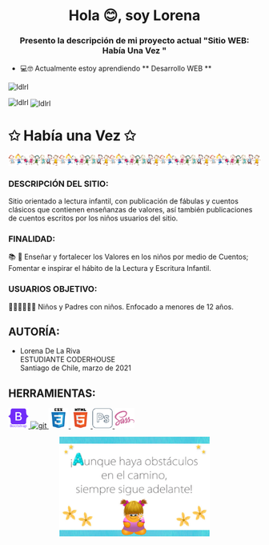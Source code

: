 
<h1 align = "center"> Hola 😊, soy Lorena </h1>
<h3 align = "center"> Presento la descripción de mi proyecto actual "Sitio WEB: Había Una Vez "</h3>



- 💻🤓 Actualmente estoy aprendiendo ** Desarrollo WEB **


<p align="left"> <img src="https://komarev.com/ghpvc/?username=ldlrl&label=Profile%20views&color=0e75b6&style=flat" alt="ldlrl" /> </p>

<p><img align="left" src="https://github-readme-stats.vercel.app/api/top-langs?username=ldlrl&show_icons=true&locale=en&layout=compact" alt="ldlrl" /></p>


<p>&nbsp;<img align="center" src="https://github-readme-stats.vercel.app/api?username=ldlrl&show_icons=true&locale=en" alt="ldlrl" /></p>



# **✩ Había una Vez ✩**
![Niños](./img/manos2.png)

### DESCRIPCIÓN DEL SITIO: 
Sitio orientado a lectura infantil, con publicación de fábulas y  cuentos clásicos que contienen enseñanzas de valores, así también publicaciones de cuentos escritos por los niños usuarios del sitio.

### FINALIDAD:
📚 📖
Enseñar y fortalecer los Valores en los niños por medio de Cuentos; Fomentar e inspirar el hábito de la Lectura y Escritura Infantil. 

### USUARIOS OBJETIVO: 
👧👦👨‍👨‍👦‍👦
Niños y Padres con niños. Enfocado a menores de 12 años.

## AUTORÍA:
* Lorena De La Riva<br>
ESTUDIANTE CODERHOUSE<br>
Santiago de Chile, marzo de 2021<br>

## HERRAMIENTAS:

<p align="left"> <a href="https://getbootstrap.com" target="_blank"> <img src="https://raw.githubusercontent.com/devicons/devicon/master/icons/bootstrap/bootstrap-plain-wordmark.svg" alt="bootstrap" width="40" height="40"/> </a> <a href="https://git-scm.com/" target="_blank"> <img src="https://www.vectorlogo.zone/logos/git-scm/git-scm-icon.svg" alt="git" width="40" height="40"/> </a> <a href="https://www.w3schools.com/css/" target="_blank"> <img src="https://raw.githubusercontent.com/devicons/devicon/master/icons/css3/css3-original-wordmark.svg" alt="css3" width="40" height="40"/> </a> <a href="https://www.w3.org/html/" target="_blank"> <img src="https://raw.githubusercontent.com/devicons/devicon/master/icons/html5/html5-original-wordmark.svg" alt="html5" width="40" height="40"/> <a href="https://www.photoshop.com/en" target="_blank"> <img src="https://raw.githubusercontent.com/devicons/devicon/master/icons/photoshop/photoshop-line.svg" alt="photoshop" width="40" height="40"/> </a> </a> <a href="https://sass-lang.com" target="_blank"> <img src="https://raw.githubusercontent.com/devicons/devicon/master/icons/sass/sass-original.svg" alt="sass" width="40" height="40"/> </a> </p>


<p align="center">
  <img src="./img/oops.jpg" alt="Frase: Aunque haya obstáculos en el camino siempre sigue adelante" width="300px" /></p>